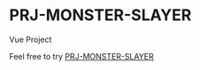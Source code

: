 # PRJ-MONSTER-SLAYER

Vue Project


 
 Feel free to try [PRJ-MONSTER-SLAYER](https://shehab267.github.io/PRJ-MONSTER-SLAYER/)
